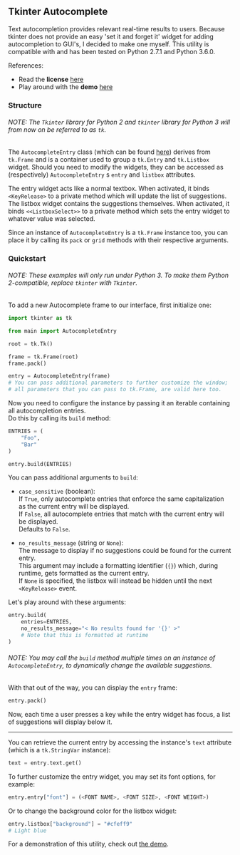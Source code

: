 ## Tkinter Autocomplete

Text autocompletion provides relevant real-time results to users.
Because tkinter does not provide an easy 'set it and forget it' widget for adding autocompletion to GUI's,
I decided to make one myself. This utility is compatible with and has been tested on Python 2.7.1 and Python 3.6.0.<br />

References:
* Read the **license** [here](https://github.com/Coal0/Utilities/blob/master/LICENSE)<br />
* Play around with the **demo** [here](https://github.com/Coal0/Utilities/blob/master/tkinter_autocomplete/demo.py)

### Structure

###### NOTE: The `Tkinter` library for Python 2 and `tkinter` library for Python 3 will from now on be referred to as `tk`.

The `AutocompleteEntry` class (which can be found [here](https://github.com/Coal0/Utilities/blob/master/tkinter_autocomplete/main.py))
derives from `tk.Frame` and is a container used to group a `tk.Entry` and `tk.Listbox` widget. Should you need to modify the widgets,
they can be accessed as (respectively) `AutocompleteEntry` s `entry` and `listbox` attributes.<br />

The entry widget acts like a normal textbox. When activated, it binds `<KeyRelease>` to a private method which will update
the list of suggestions. The listbox widget contains the suggestions themselves. When activated, it binds `<<ListboxSelect>>` to a
private method which sets the entry widget to whatever value was selected.<br />

Since an instance of `AutocompleteEntry` is a `tk.Frame` instance too, you can place it by calling its `pack` or `grid` methods with
their respective arguments.

### Quickstart

###### NOTE: These examples will only run under Python 3. To make them Python 2-compatible, replace `tkinter` with `Tkinter`.


To add a new Autocomplete frame to our interface, first initialize one:

```python
import tkinter as tk

from main import AutocompleteEntry

root = tk.Tk()

frame = tk.Frame(root)
frame.pack()

entry = AutocompleteEntry(frame)
# You can pass additional parameters to further customize the window;
# all parameters that you can pass to tk.Frame, are valid here too.
```

Now you need to configure the instance by passing it an iterable containing all autocompletion entries.<br />
Do this by calling its `build` method:

```python
ENTRIES = (
    "Foo",
    "Bar"
)

entry.build(ENTRIES)
```

You can pass additional arguments to `build`:

* `case_sensitive` (boolean):<br />
  If `True`, only autocomplete entries that enforce the same capitalization as the current entry will be displayed.<br />
  If `False`, all autocomplete entries that match with the current entry will be displayed.<br />
  Defaults to `False`.

* `no_results_message` (string or `None`):<br />
  The message to display if no suggestions could be found for the current entry.<br />
  This argument may include a formatting identifier (`{}`) which, during runtime, gets formatted as the current entry.<br />
  If `None` is specified, the listbox will instead be hidden until the next `<KeyRelease>` event.
  
Let's play around with these arguments:

```python
entry.build(
    entries=ENTRIES,
    no_results_message="< No results found for '{}' >"
    # Note that this is formatted at runtime
)
```

###### NOTE: You may call the `build` method multiple times on an instance of `AutocompleteEntry`, to dynamically change the available suggestions.

With that out of the way, you can display the `entry` frame:

```python
entry.pack()
```

Now, each time a user presses a key while the entry widget has focus, a list of suggestions will display below it.

---

You can retrieve the current entry by accessing the instance's `text` attribute (which is a `tk.StringVar` instance):

```python
text = entry.text.get()
```

To further customize the entry widget, you may set its font options, for example:

```python
entry.entry["font"] = (<FONT NAME>, <FONT SIZE>, <FONT WEIGHT>)
```

Or to change the background color for the listbox widget:

```python
entry.listbox["background"] = "#cfeff9"
# Light blue
```

For a demonstration of this utility, check out [the demo](#tkinter-autocomplete).
